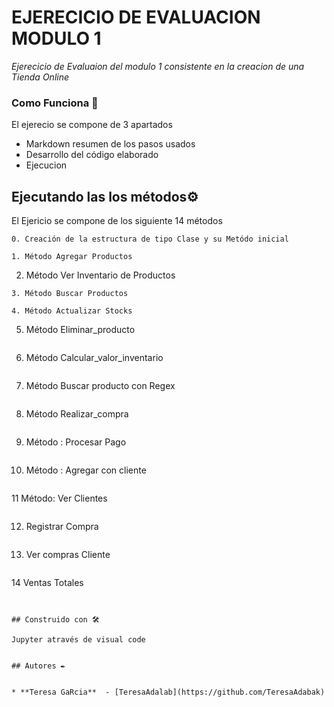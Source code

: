 # EJERECICIO DE EVALUACION MODULO 1

_Ejerecicio de Evaluaion del modulo 1 consistente en la creacion de una Tienda Online_

### Como Funciona 🔧

El ejerecio se compone de 3 apartados
* Markdown resumen de los pasos usados
* Desarrollo del código elaborado
* Ejecucion


## Ejecutando las los métodos⚙️

El Ejericio se compone de los siguiente 14 métodos

```
0. Creación de la estructura de tipo Clase y su Metódo inicial
```

```
1. Método Agregar Productos

```
2. Método Ver Inventario de Productos

```
3. Método Buscar Productos
```

```
4. Método Actualizar Stocks

```
5. Método Eliminar_producto
```

```
6. Método Calcular_valor_inventario

```
```
7. Método Buscar producto con Regex
```

```
8. Método Realizar_compra
```
```
9. Método : Procesar Pago
```
```
10. Método : Agregar con cliente
```
```
11 Método: Ver Clientes
```
```
12. Registrar Compra
```

```
13. Ver compras Cliente
```
```
14 Ventas Totales
```


## Construido con 🛠️

Jupyter através de visual code


## Autores ✒️


* **Teresa GaRcia**  - [TeresaAdalab](https://github.com/TeresaAdabak)


